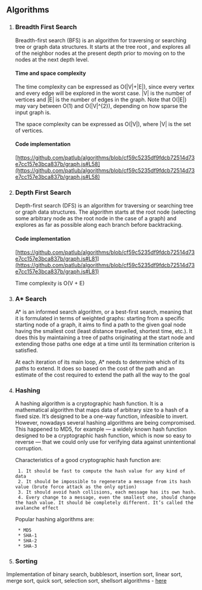 ## Algorithms

1. ### Breadth First Search

    Breadth-first search (BFS) is an algorithm for traversing or searching tree or graph data structures. It starts at the tree root , and explores all of the neighbor nodes at the present depth prior to moving on to the nodes at the next depth level.

    #### Time and space complexity
    The time complexity can be expressed as O(|V|+|E|), since every vertex and every edge will be explored in the worst case. |V| is the number of vertices and |E| is the number of edges in the graph. Note that O(|E|) may vary between O(1) and O(|V|^{2}), depending on how sparse the input graph is.

    The space complexity can be expressed as O(|V|), where |V| is the set of vertices. 
    
    #### Code implementation
    
    [https://github.com/patlub/algorithms/blob/cf59c5235df9fdcb72514d73e7cc157e3bca837b/graph.js#L58](https://github.com/patlub/algorithms/blob/cf59c5235df9fdcb72514d73e7cc157e3bca837b/graph.js#L58)
    
2. ### Depth First Search
    
    Depth-first search (DFS) is an algorithm for traversing or searching tree or graph data structures. The algorithm starts at the root node (selecting some arbitrary node as the root node in the case of a graph) and explores as far as possible along each branch before backtracking.
   

    #### Code implementation
    [https://github.com/patlub/algorithms/blob/cf59c5235df9fdcb72514d73e7cc157e3bca837b/graph.js#L81](https://github.com/patlub/algorithms/blob/cf59c5235df9fdcb72514d73e7cc157e3bca837b/graph.js#L81)
    
    Time complexity is O(V + E)
    
3. ### A* Search
    A* is an informed search algorithm, or a best-first search, meaning that it is formulated in terms of weighted graphs: starting from a specific starting node of a graph, it aims to find a path to the given goal node having the smallest cost (least distance travelled, shortest time, etc.). It does this by maintaining a tree of paths originating at the start node and extending those paths one edge at a time until its termination criterion is satisfied.

    At each iteration of its main loop, A* needs to determine which of its paths to extend. It does so based on the cost of the path and an estimate of the cost required to extend the path all the way to the goal
    
    
3. ### Hashing    
    A hashing algorithm is a cryptographic hash function. It is a mathematical algorithm that maps data of arbitrary size to a hash of a fixed size. It’s designed to be a one-way function, infeasible to invert. However, nowadays several hashing algorithms are being compromised. This happened to MD5, for example — a widely known hash function designed to be a cryptographic hash function, which is now so easy to reverse — that we could only use for verifying data against unintentional corruption.

    Characteristics of a good cryptographic hash function are:
    
        1. It should be fast to compute the hash value for any kind of data
        2. It should be impossible to regenerate a message from its hash value (brute force attack as the only option)
        3. It should avoid hash collisions, each message has its own hash.
        4. Every change to a message, even the smallest one, should change the hash value. It should be completely different. It’s called the avalanche effect
        
    Popular hashing algorithms are:

        * MD5
        * SHA-1
        * SHA-2
        * SHA-3
        
3. ### Sorting
Implementation of binary search, bubblesort, insertion sort, linear sort, merge sort, quick sort, selection sort, shellsort algorithms - [here](https://github.com/patlub/algorithms)
